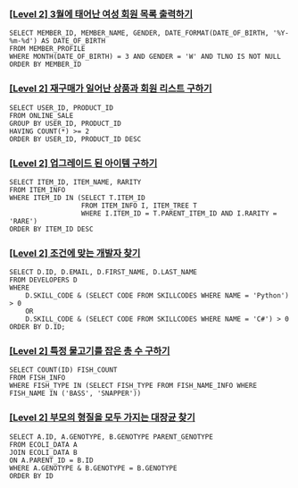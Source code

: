 <h3 id="level-2-3월에-태어난-여성-회원-목록-출력하기"><a href="https://school.programmers.co.kr/learn/courses/30/lessons/131120">[Level 2] 3월에 태어난 여성 회원 목록 출력하기</a></h3>
<pre><code class="language-sql">SELECT MEMBER_ID, MEMBER_NAME, GENDER, DATE_FORMAT(DATE_OF_BIRTH, '%Y-%m-%d') AS DATE_OF_BIRTH
FROM MEMBER_PROFILE
WHERE MONTH(DATE_OF_BIRTH) = 3 AND GENDER = 'W' AND TLNO IS NOT NULL
ORDER BY MEMBER_ID</code></pre>
<h3 id="level-2-재구매가-일어난-상품과-회원-리스트-구하기"><a href="https://school.programmers.co.kr/learn/courses/30/lessons/131536">[Level 2] 재구매가 일어난 상품과 회원 리스트 구하기</a></h3>
<pre><code class="language-sql">SELECT USER_ID, PRODUCT_ID
FROM ONLINE_SALE
GROUP BY USER_ID, PRODUCT_ID
HAVING COUNT(*) &gt;= 2
ORDER BY USER_ID, PRODUCT_ID DESC</code></pre>
<h3 id="level-2-업그레이드-된-아이템-구하기"><a href="https://school.programmers.co.kr/learn/courses/30/lessons/273711">[Level 2] 업그레이드 된 아이템 구하기</a></h3>
<pre><code class="language-sql">SELECT ITEM_ID, ITEM_NAME, RARITY
FROM ITEM_INFO
WHERE ITEM_ID IN (SELECT T.ITEM_ID
                  FROM ITEM_INFO I, ITEM_TREE T
                  WHERE I.ITEM_ID = T.PARENT_ITEM_ID AND I.RARITY = 'RARE')
ORDER BY ITEM_ID DESC</code></pre>
<h3 id="level-2-조건에-맞는-개발자-찾기"><a href="https://school.programmers.co.kr/learn/courses/30/lessons/276034">[Level 2] 조건에 맞는 개발자 찾기</a></h3>
<pre><code class="language-sql">SELECT D.ID, D.EMAIL, D.FIRST_NAME, D.LAST_NAME
FROM DEVELOPERS D
WHERE
    D.SKILL_CODE &amp; (SELECT CODE FROM SKILLCODES WHERE NAME = 'Python') &gt; 0
    OR
    D.SKILL_CODE &amp; (SELECT CODE FROM SKILLCODES WHERE NAME = 'C#') &gt; 0
ORDER BY D.ID;</code></pre>
<h3 id="level-2-특정-물고기를-잡은-총-수-구하기"><a href="https://school.programmers.co.kr/learn/courses/30/lessons/298518">[Level 2] 특정 물고기를 잡은 총 수 구하기</a></h3>
<pre><code class="language-sql">SELECT COUNT(ID) FISH_COUNT
FROM FISH_INFO
WHERE FISH_TYPE IN (SELECT FISH_TYPE FROM FISH_NAME_INFO WHERE FISH_NAME IN ('BASS', 'SNAPPER'))</code></pre>
<h3 id="level-2-부모의-형질을-모두-가지는-대장균-찾기"><a href="https://school.programmers.co.kr/learn/courses/30/lessons/301647">[Level 2] 부모의 형질을 모두 가지는 대장균 찾기</a></h3>
<pre><code class="language-sql">SELECT A.ID, A.GENOTYPE, B.GENOTYPE PARENT_GENOTYPE
FROM ECOLI_DATA A
JOIN ECOLI_DATA B
ON A.PARENT_ID = B.ID
WHERE A.GENOTYPE &amp; B.GENOTYPE = B.GENOTYPE
ORDER BY ID</code></pre>